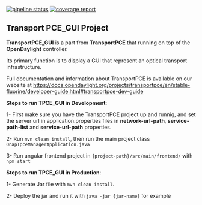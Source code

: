 [![pipeline status](https://gitlab.com/Orange-OpenSource/lfn/odl/tpce_gui/badges/master/pipeline.svg)](https://gitlab.com/Orange-OpenSource/lfn/odl/tpce_gui/-/commits/master)
[![coverage report](https://gitlab.com/Orange-OpenSource/lfn/odl/tpce_gui/badges/master/coverage.svg)](https://gitlab.com/Orange-OpenSource/lfn/odl/tpce_gui/-/commits/master)


Transport PCE_GUI Project
----------------------------


**TransportPCE_GUI** is a part from **TransportPCE** that running on top of the **OpenDaylight** controller.

 Its primary function is to display a GUI that represent an optical transport infrastructure.

Full documentation and information about TransportPCE is available on our website at https://docs.opendaylight.org/projects/transportpce/en/stable-fluorine/developer-guide.html#transportpce-dev-guide

**Steps to run TPCE_GUI in Development**: 

1- First make sure you have the TransportPCE project up and runnig, and set the server url in application.properties files in
      **network-url-path**, **service-path-list** and **service-url-path** properties.
      
2- Run `mvn clean install`, then run the main project class `OnapTpceManagerApplication.java`

3- Run angular frontend project in `{project-path}/src/main/frontend/` with `npm start`

**Steps to run TPCE_GUI in Production**:

1- Generate Jar file with `mvn clean install`.

2- Deploy the jar and run it with `java -jar {jar-name}` for example
